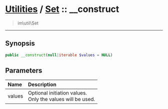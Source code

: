 # [Utilities](util.md) / [Set](util-Set.md) :: __construct
 > im\util\Set
____

## Synopsis
```php
public __construct(null|iterable $values = NULL)
```

## Parameters
| Name | Description |
| :--- | :---------- |
| values | Optional initiation values.<br />Only the values will be used. |
